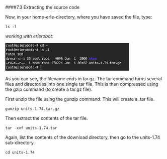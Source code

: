 ####7.3 Extracting the source code

Now, in your home-erle-directory, where you have saved the file, type:

```
ls -l
 ```

*working with erlerobot:*

![inerle](img7/inerle.jpg)

As you can see, the filename ends in tar.gz. The tar command turns several files and directories into one single tar file. This is then compressed using the gzip command (to create a tar.gz file).

First unzip the file using the gunzip command. This will create a .tar file.

```
gunzip units-1.74.tar.gz
```

Then extract the contents of the tar file.

```
tar -xvf units-1.74.tar
```

Again, list the contents of the download directory, then go to the units-1.74 sub-directory.

```
cd units-1.74
```
